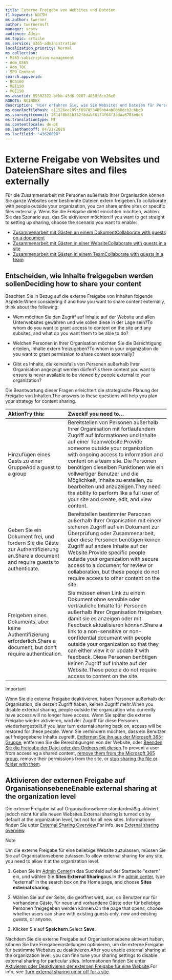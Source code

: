 ```yaml
---
title: Externe Freigabe von Websites und Dateien
f1.keywords: NOCSH
ms.author: twerner
author: twernermsft
manager: scotv
audience: Admin
ms.topic: article
ms.service: o365-administration
localization_priority: Normal
ms.collection:
- M365-subscription-management
- Adm_O365
- Adm_TOC
- SPO_Content
search.appverid:
- BCS160
- MET150
- MOE150
ms.assetid: 89502322-bfbb-43d6-9207-4030f8ce26e0
ROBOTS: NOINDEX
description: 'Hier erfahren Sie, wie Sie Websites und Dateien für Personen außerhalb der Organisation freigeben. '
ms.openlocfilehash: c11526ee199cf097053489bb4ab8060dcb2c6bc9
ms.sourcegitcommit: 2614f8b81b332f8dab461f4f64f3adaa6703e0d6
ms.translationtype: MT
ms.contentlocale: de-DE
ms.lasthandoff: 04/21/2020
ms.locfileid: "43628028"
---
```

# <a name="share-sites-and-files-externally"></a><span data-ttu-id="60096-103">Externe Freigabe von Websites und Dateien</span><span class="sxs-lookup"><span data-stu-id="60096-103">Share sites and files externally</span></span>

<span data-ttu-id="60096-104">Für die Zusammenarbeit mit Personen außerhalb Ihrer Organisation können Sie ganze Websites oder bestimmte Dateien extern freigeben.</span><span class="sxs-lookup"><span data-stu-id="60096-104">To collaborate with people outside your organization, you can share entire sites or specific files externally.</span></span> <span data-ttu-id="60096-105">Wenn Sie die Freigabe direkt einrichten möchten, wählen Sie das Szenario aus, das Sie aktivieren möchten:</span><span class="sxs-lookup"><span data-stu-id="60096-105">If you want to get straight to setting up sharing, choose the scenario you want to enable:</span></span>

- [<span data-ttu-id="60096-106">Zusammenarbeit mit Gästen an einem Dokument</span><span class="sxs-lookup"><span data-stu-id="60096-106">Collaborate with guests on a document</span></span>](../../solutions/collaborate-on-documents.md)
- [<span data-ttu-id="60096-107">Zusammenarbeit mit Gästen in einer Website</span><span class="sxs-lookup"><span data-stu-id="60096-107">Collaborate with guests in a site</span></span>](../../solutions/collaborate-in-site.md)
- [<span data-ttu-id="60096-108">Zusammenarbeit mit Gästen in einem Team</span><span class="sxs-lookup"><span data-stu-id="60096-108">Collaborate with guests in a team</span></span>](../../solutions/collaborate-as-team.md)
  
## <a name="deciding-how-to-share-your-content"></a><span data-ttu-id="60096-109">Entscheiden, wie Inhalte freigegeben werden sollen</span><span class="sxs-lookup"><span data-stu-id="60096-109">Deciding how to share your content</span></span>

<span data-ttu-id="60096-110">Beachten Sie in Bezug auf die externe Freigabe von Inhalten folgende Aspekte:</span><span class="sxs-lookup"><span data-stu-id="60096-110">When considering if and how you want to share content externally, think about the following:</span></span>
  
- <span data-ttu-id="60096-111">Wem möchten Sie den Zugriff auf Inhalte auf der Website und allen Unterwebsites gewähren und wie sollen diese in der Lage sein?</span><span class="sxs-lookup"><span data-stu-id="60096-111">To whom do you want to grant access to content on the site and any subsites, and what do you want them to be able to do?</span></span>
    
- <span data-ttu-id="60096-112">Welchen Personen in Ihrer Organisation möchten Sie die Berechtigung erteilen, Inhalte extern freizugeben?</span><span class="sxs-lookup"><span data-stu-id="60096-112">To whom in your organization do you want to grant permission to share content externally?</span></span> 
    
- <span data-ttu-id="60096-113">Gibt es Inhalte, die keinesfalls von Personen außerhalb Ihrer Organisation angezeigt werden dürfen?</span><span class="sxs-lookup"><span data-stu-id="60096-113">Is there content you want to ensure is never available to be viewed by people external to your organization?</span></span>
    
<span data-ttu-id="60096-114">Die Beantwortung dieser Fragen erleichtert die strategische Planung der Freigabe von Inhalten.</span><span class="sxs-lookup"><span data-stu-id="60096-114">The answers to these questions will help you plan your strategy for content sharing.</span></span>
  
|<span data-ttu-id="60096-115">**Aktion**</span><span class="sxs-lookup"><span data-stu-id="60096-115">**Try this:**</span></span>|<span data-ttu-id="60096-116">**Zweck**</span><span class="sxs-lookup"><span data-stu-id="60096-116">**If you need to…**</span></span>|
|:-----|:-----|
|<span data-ttu-id="60096-117">Hinzufügen eines Gasts zu einer Gruppe</span><span class="sxs-lookup"><span data-stu-id="60096-117">Add a guest to a group</span></span>  <br/> |<span data-ttu-id="60096-118">Bereitstellen von Personen außerhalb Ihrer Organisation mit fortlaufendem Zugriff auf Informationen und Inhalte auf einer Teamwebsite.</span><span class="sxs-lookup"><span data-stu-id="60096-118">Provide someone outside your organization with ongoing access to information and content on a team site.</span></span> <span data-ttu-id="60096-119">Die Personen benötigen dieselben Funktionen wie ein vollwertiger Benutzer und die Möglichkeit, Inhalte zu erstellen, zu bearbeiten und anzuzeigen.</span><span class="sxs-lookup"><span data-stu-id="60096-119">They need the ability to perform like a full user of your site and create, edit, and view content.</span></span>  <br/> |
|<span data-ttu-id="60096-120">Geben Sie ein Dokument frei, und fordern Sie die Gäste zur Authentifizierung an.</span><span class="sxs-lookup"><span data-stu-id="60096-120">Share a document and require guests to authenticate.</span></span>  <br/> |<span data-ttu-id="60096-121">Bereitstellen bestimmter Personen außerhalb Ihrer Organisation mit einem sicheren Zugriff auf ein Dokument zur Überprüfung oder Zusammenarbeit, aber diese Personen benötigen keinen Zugriff auf andere Inhalte auf der Website.</span><span class="sxs-lookup"><span data-stu-id="60096-121">Provide specific people outside your organization with secure access to a document for review or collaboration, but these people do not require access to other content on the site.</span></span>  <br/> |
|<span data-ttu-id="60096-122">Freigeben eines Dokuments, aber keine Authentifizierung erforderlich.</span><span class="sxs-lookup"><span data-stu-id="60096-122">Share a document, but don't require authentication.</span></span>  <br/> |<span data-ttu-id="60096-123">Sie müssen einen Link zu einem Dokument ohne sensible oder vertrauliche Inhalte für Personen außerhalb Ihrer Organisation freigeben, damit sie es anzeigen oder mit Feedback aktualisieren können.</span><span class="sxs-lookup"><span data-stu-id="60096-123">Share a link to a non-sensitive or non-confidential document with people outside your organization so that they can either view it or update it with feedback.</span></span> <span data-ttu-id="60096-124">Diese Personen benötigen keinen Zugriff auf Inhalte auf der Website.</span><span class="sxs-lookup"><span data-stu-id="60096-124">These people do not require access to content on the site.</span></span>  <br/> |
   
> [!IMPORTANT]
> <span data-ttu-id="60096-125">Wenn Sie die externe Freigabe deaktivieren, haben Personen außerhalb der Organisation, die derzeit Zugriff haben, keinen Zugriff mehr.</span><span class="sxs-lookup"><span data-stu-id="60096-125">When you disable external sharing, people outside the organization who currently have access will no longer have access.</span></span> <span data-ttu-id="60096-126">Wenn Sie später die externe Freigabe wieder aktivieren, wird der Zugriff für diese Personen wiederhergestellt.</span><span class="sxs-lookup"><span data-stu-id="60096-126">If you later turn external sharing back on, access will be restored for these people.</span></span> <span data-ttu-id="60096-127">Wenn Sie verhindern möchten, dass ein Benutzer auf freigegebene Inhalte zugreift, [Entfernen Sie ihn aus der Microsoft 365-Gruppe](/office365/admin/create-groups/add-or-remove-members-from-groups), entfernen Sie die Berechtigungen von der Website, oder [Beenden Sie die Freigabe der Datei oder des Ordners mit diesen](https://support.office.com/article/0a36470f-d7fe-40a0-bd74-0ac6c1e13323).</span><span class="sxs-lookup"><span data-stu-id="60096-127">To prevent a user from accessing a shared content, [remove them from the Microsoft 365 group](/office365/admin/create-groups/add-or-remove-members-from-groups), remove their permissions from the site, or [stop sharing the file or folder with them](https://support.office.com/article/0a36470f-d7fe-40a0-bd74-0ac6c1e13323).</span></span> 
  
## <a name="enable-external-sharing-at-the-organization-level"></a><span data-ttu-id="60096-128">Aktivieren der externen Freigabe auf Organisationsebene</span><span class="sxs-lookup"><span data-stu-id="60096-128">Enable external sharing at the organization level</span></span>

<span data-ttu-id="60096-129">Die externe Freigabe ist auf Organisationsebene standardmäßig aktiviert, jedoch nicht für alle neuen Websites.</span><span class="sxs-lookup"><span data-stu-id="60096-129">External sharing is turned on by default at the organization level, but not for all new sites.</span></span> <span data-ttu-id="60096-130">Informationen finden Sie unter [External Sharing Overview](/sharepoint/external-sharing-overview).</span><span class="sxs-lookup"><span data-stu-id="60096-130">For info, see [External sharing overview](/sharepoint/external-sharing-overview).</span></span> 

> [!NOTE]
>  <span data-ttu-id="60096-131">Um die externe Freigabe für eine beliebige Website zuzulassen, müssen Sie Sie auf Organisationsebene zulassen.</span><span class="sxs-lookup"><span data-stu-id="60096-131">To allow external sharing for any site, you need to allow it at the organization level.</span></span> 
  
1. <span data-ttu-id="60096-132">Geben Sie im [Admin Center](https://go.microsoft.com/fwlink/p/?linkid=2024339)in das Suchfeld auf der Startseite "extern" ein, und wählen Sie **Sites External Sharing**aus.</span><span class="sxs-lookup"><span data-stu-id="60096-132">In the [admin center](https://go.microsoft.com/fwlink/p/?linkid=2024339), type "external" in the search box on the Home page, and choose **Sites external sharing**.</span></span>
  
2. <span data-ttu-id="60096-133">Wählen Sie auf der Seite, die geöffnet wird, aus, ob Benutzer nur für vorhandene Gäste, für neue und vorhandene Gäste oder für beliebige Personen freigegeben werden können.</span><span class="sxs-lookup"><span data-stu-id="60096-133">On the page that opens, choose whether users can share with existing guests only, new and existing guests, or anyone.</span></span> 
    
3. <span data-ttu-id="60096-134">Klicken Sie auf **Speichern**.</span><span class="sxs-lookup"><span data-stu-id="60096-134">Select **Save**.</span></span>
    
<span data-ttu-id="60096-135">Nachdem Sie die externe Freigabe auf Organisationsebene aktiviert haben, können Sie Ihre Freigabeeinstellungen optimieren, um die externe Freigabe für bestimmte Websites zu deaktivieren.</span><span class="sxs-lookup"><span data-stu-id="60096-135">After you enable external sharing at the organization level, you can fine tune your sharing settings to disable external sharing for particular sites.</span></span> <span data-ttu-id="60096-136">Informationen finden Sie unter [Aktivieren oder Deaktivieren der externen Freigabe für eine Website](/sharepoint/change-external-sharing-site).</span><span class="sxs-lookup"><span data-stu-id="60096-136">For info, see [Turn external sharing on or off for a site](/sharepoint/change-external-sharing-site).</span></span>
  

  

    

